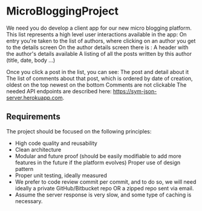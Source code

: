 # MicroBloggingProject

We need you do develop a client app for our new micro blogging platform. This list represents a high level user interactions available in the app:
On entry you're taken to the list of authors, where clicking on an author you get to the details screen On the author details screen there is : A header with the author's details available
A listing of all the posts written by this author (title, date, body ...) 

Once you click a post in the list, you can see:
The post and detail about it
The list of comments about that post, which is ordered by date of creation, oldest on the top newest on the bottom Comments are not clickable
The needed API endpoints are described here: https://sym-json-server.herokuapp.com.

## Requirements
The project should be focused on the following principles: 
* High code quality and reusability
* Clean architecture
* Modular and future proof (should be easily modifiable to add more features in the future if the platform evolves) Proper use of design pattern
* Proper unit testing, ideally measured
* We prefer to code review commit per commit, and to do so, we will need ideally a private GitHub/Bitbucket repo OR a zipped repo sent via email.
* Assume the server response is very slow, and some type of caching is necessary.
